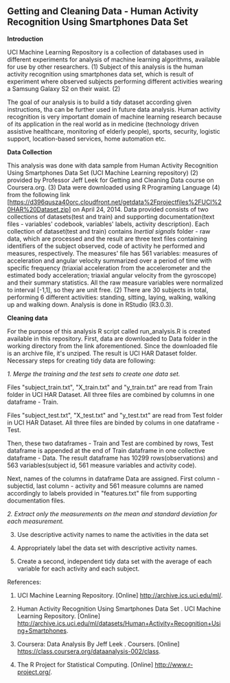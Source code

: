 ## Getting and Cleaning Data - Human Activity Recognition Using Smartphones Data Set 


**Introduction**

UCI Machine Learning Repository is a collection of databases used in different experiments for analysis of machine learning algorithms, available for use by other researchers. (1) Subject of this analysis is the human activity recognition using smartphones data set, which is result of experiment where observed subjects performing different activities wearing a Samsung Galaxy S2 on their waist. (2)

The goal of our analysis is to build a tidy dataset according given instructions, tha can be further used in future data analysis. Human activity recognition is very important domain of machine learning research because of its application in the real world as in medicine (technology driven assistive healthcare, monitoring of elderly people), sports, security, logistic support, location-based services, home automation etc.

**Data Collection**

This analysis was done with data sample from Human Activity Recognition Using Smartphones Data Set (UCI Machine Learning repository) (2) provided by Professor Jeff Leek for Getting and Cleaning Data course on Coursera.org. (3) Data were downloaded using R Programing Language (4) from the following link [https://d396qusza40orc.cloudfront.net/getdata%2Fprojectfiles%2FUCI%20HAR%20Dataset.zip] on April 24, 2014. Data provided consists of two collections of datasets(test and train) and supporting documentation(text files - variables' codebook, variables' labels, activity description). Each collection of dataset(test and train) contains *Inertial signals* folder - raw data, which are processed and the result are three text files containing identifiers of the subject observed, code of activity he performed and measures, respectively. The measures' file has 561 variables: measures of acceleration and angular velocity summarized over a period of time with specific frequency (triaxial acceleration from the accelerometer and the estimated body acceleration; triaxial angular velocity from the gyroscope) and their summary statistics. All the raw measure variables were normalized to interval [-1,1], so they are unit free. (2) There are 30 subjects in total, performing 6 different activities: standing, sitting, laying, walking, walking up and walking down.
Analysis is done in RStudio (R3.0.3).

**Cleaning data**

For the purpose of this analysis R script called run_analysis.R is created available in this repository. First, data are downloaded to Data folder in the working directory from the link aforementioned. Since the downloaded file is an archive file, it's unziped. The result is UCI HAR Dataset folder. Necessary steps for creating tidy data are following:

*1. Merge the training and the test sets to create one data set.*

Files "subject_train.txt", "X_train.txt" and "y_train.txt" are read from Train folder in UCI HAR Dataset. All three files are combined by columns in one dataframe - Train.

Files "subject_test.txt", "X_test.txt" and "y_test.txt" are read from Test folder in UCI HAR Dataset. All three files are binded by colums in one dataframe - Test.

Then, these two dataframes - Train and Test are combined by rows, Test dataframe is appended at the end of Train dataframe in one collective dataframe - Data. The result dataframe has 10299 rows(observations) and 563 variables(subject id, 561 measure variables and activity code).

Next, names of the columns in dataframe Data are assigned. First column - subjectid, last column - activity and 561 measure columns are named accordingly to labels provided in "features.txt" file from supporting documentation files.

*2. Extract only the measurements on the mean and standard deviation for each measurement.*



3. Use descriptive activity names to name the activities in the data set

4. Appropriately label the data set with descriptive activity names. 

5. Create a second, independent tidy data set with the average of each variable for each activity and each subject.



References:

1. UCI Machine Learning Repository. [Online] http://archive.ics.uci.edu/ml/.

2. Human Activity Recognition Using Smartphones Data Set . UCI Machine Learning Repository. [Online] http://archive.ics.uci.edu/ml/datasets/Human+Activity+Recognition+Using+Smartphones.

3. Coursera: Data Analysis By Jeff Leek . Coursers. [Online] https://class.coursera.org/dataanalysis-002/class.

4. The R Project for Statistical Computing. [Online] http://www.r-project.org/.



